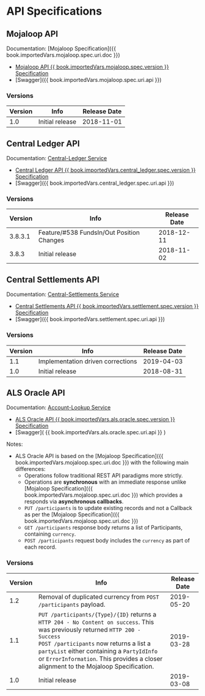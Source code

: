 # API Specifications

## Mojaloop API

Documentation: [Mojaloop Specification]({{ book.importedVars.mojaloop.spec.uri.doc }})

* [Mojaloop API {{ book.importedVars.mojaloop.spec.version }} Specification](./mojaloop-api-specification.md)
* [Swagger]({{ book.importedVars.mojaloop.spec.uri.api }})

### Versions

| Version | Info | Release Date |
| --- | --- | --- |
| 1.0 | Initial release | 2018-11-01 |

## Central Ledger API

Documentation: [Central-Ledger Service](../mojaloop-technical-overview/central-ledger/README.md)

* [Central Ledger API {{ book.importedVars.central_ledger.spec.version }} Specification](./central-ledger-api-specification.md)
* [Swagger]({{ book.importedVars.central_ledger.spec.uri.api }})

### Versions

| Version | Info | Release Date |
| --- | --- | --- |
| 3.8.3.1 | Feature/#538 FundsIn/Out Position Changes | 2018-12-11 |
| 3.8.3 | Initial release | 2018-11-02 |

## Central Settlements API

Documentation: [Central-Settlements Service](../mojaloop-technical-overview/central-settlements/README.md)

* [Central Settlements API {{ book.importedVars.settlement.spec.version }} Specification](./central-settlements-api-specification.md)
* [Swagger]({{ book.importedVars.settlement.spec.uri.api }})

### Versions

| Version | Info | Release Date |
| --- | --- | --- |
| 1.1 | Implementation driven corrections | 2019-04-03 |
| 1.0 | Initial release | 2018-08-31 |

## ALS Oracle API

Documentation: [Account-Lookup Service](../mojaloop-technical-overview/account-lookup-service/README.md)

* [ALS Oracle API {{ book.importedVars.als.oracle.spec.version }} Specification](./mojaloop-api-specification.md#tag-parties)
* [Swagger]( {{ book.importedVars.als.oracle.spec.uri.api }} )

Notes:
* ALS Oracle API is based on the [Mojaloop Specification]({{ book.importedVars.mojaloop.spec.uri.doc }}) with the following main differences:
  - Operations follow traditional REST API paradigms more strictly.
  - Operations are **synchronous** with an immediate response unlike [Mojaloop Specification]({{ book.importedVars.mojaloop.spec.uri.doc }}) which provides a responds via **asynchronous callbacks**.
  - `PUT /participants` is to update existing records and not a Callback as per the [Mojaloop Specification]({{ book.importedVars.mojaloop.spec.uri.doc }})
  - `GET /participants` response body returns a list of Participants, containing `currency`.
  - `POST /participants` request body includes the `currency` as part of each record. 

### Versions

| Version | Info | Release Date |
| --- | --- | --- |
| 1.2 | Removal of duplicated currency from `POST /participants` payload. | 2019-05-20 
| 1.1 | `PUT /participants/{Type}/{ID}` returns a `HTTP 204 - No Content on success`. This was previously returned `HTTP 200 - Success` <br>`POST /participants` now returns a list a `partyList` either containing a `PartyIdInfo` or `ErrorInformation`. This provides a closer alignment to the Mojaloop Specification. | 2019-03-28 |
| 1.0 | Initial release | 2019-03-08 |
